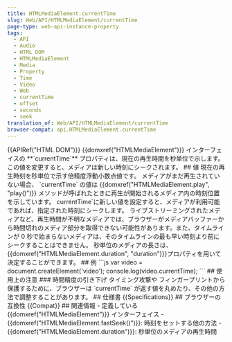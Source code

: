 ```yaml
---
title: HTMLMediaElement.currentTime
slug: Web/API/HTMLMediaElement/currentTime
page-type: web-api-instance-property
tags:
  - API
  - Audio
  - HTML DOM
  - HTMLMediaElement
  - Media
  - Property
  - Time
  - Video
  - Web
  - currentTime
  - offset
  - seconds
  - seek
translation_of: Web/API/HTMLMediaElement/currentTime
browser-compat: api.HTMLMediaElement.currentTime
---
```

{{APIRef("HTML DOM")}}
{{domxref("HTMLMediaElement")}} インターフェイスの \*\*\`currentTime\`\*\* プロパティは、現在の再生時間を秒単位で示します。
この値を変更すると、メディアは新しい時刻にシークされます。
\## 値
現在の再生時刻を秒単位で示す倍精度浮動小数点値です。
メディアがまだ再生されていない場合、 \`currentTime\` の値は {{domxref("HTMLMediaElement.play", "play()")}} メソッドが呼ばれたときに再生が開始されるメディア内の時刻位置を示しています。
currentTime\`に新しい値を設定すると、メディアが利用可能であれば、指定された時刻にシークします。
ライブストリーミングされたメディアなど、再生時間が不明なメディアでは、ブラウザーがメディアバッファーから時間切れのメディア部分を取得できない可能性があります。また、タイムラインが 0 秒で始まらないメディアは、そのタイムラインの最も早い時刻より前にシークすることはできません。
秒単位のメディアの長さは、 {{domxref("HTMLMediaElement.duration", "duration")}}プロパティを用いて決定することができます。
\## 例
\`\`\`js
var video = document.createElement('video');
console.log(video.currentTime);
\`\`\`
\## 使用上の注意
\### 時間精度の引き下げ
タイミング攻撃や フィンガープリントから保護するために、ブラウザーは \`currentTime\` が返す値を丸めたり、その他の方法で調整することがあります。
\## 仕様書
{{Specifications}}
\## ブラウザーの互換性
{{Compat}}
\## 関連情報
\- 定義している {{domxref("HTMLMediaElement")}} インターフェイス
\- {{domxref("HTMLMediaElement.fastSeek()")}}: 時刻をセットする他の方法
\- {{domxref("HTMLMediaElement.duration")}}: 秒単位のメディアの再生時間
